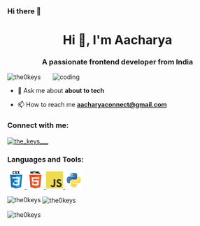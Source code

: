 ### Hi there 👋

<h1 align="center">Hi 👋, I'm Aacharya</h1>
<h3 align="center">A passionate frontend developer from India</h3>
<img align="right" alt="coding" width="400" src="https://miro.medium.com/max/1272/0*BLwJcjZxounn0T8D.gif">

<p align="left"> <img src="https://komarev.com/ghpvc/?username=the0keys&label=Profile%20views&color=0e75b6&style=flat" alt="the0keys" /> </p>

- 💬 Ask me about **about to tech**

- 📫 How to reach me **aacharyaconnect@gmail.com**

<h3 align="left">Connect with me:</h3>
<p align="left">
<a href="https://instagram.com/the_keys___" target="blank"><img align="center" src="https://raw.githubusercontent.com/rahuldkjain/github-profile-readme-generator/master/src/images/icons/Social/instagram.svg" alt="the_keys___" height="30" width="40" /></a>
</p>

<h3 align="left">Languages and Tools:</h3>
<p align="left"> <a href="https://www.w3schools.com/css/" target="_blank" rel="noreferrer"> <img src="https://raw.githubusercontent.com/devicons/devicon/master/icons/css3/css3-original-wordmark.svg" alt="css3" width="40" height="40"/> </a> <a href="https://www.w3.org/html/" target="_blank" rel="noreferrer"> <img src="https://raw.githubusercontent.com/devicons/devicon/master/icons/html5/html5-original-wordmark.svg" alt="html5" width="40" height="40"/> </a> <a href="https://developer.mozilla.org/en-US/docs/Web/JavaScript" target="_blank" rel="noreferrer"> <img src="https://raw.githubusercontent.com/devicons/devicon/master/icons/javascript/javascript-original.svg" alt="javascript" width="40" height="40"/> </a> <a href="https://www.python.org" target="_blank" rel="noreferrer"> <img src="https://raw.githubusercontent.com/devicons/devicon/master/icons/python/python-original.svg" alt="python" width="40" height="40"/> </a> </p>

<p><img align="left" src="https://github-readme-stats.vercel.app/api/top-langs?username=the0keys&show_icons=true&locale=en&layout=compact" alt="the0keys" /></p>

<p>&nbsp;<img align="center" src="https://github-readme-stats.vercel.app/api?username=the0keys&show_icons=true&locale=en" alt="the0keys" /></p>

<p><img align="center" src="https://github-readme-streak-stats.herokuapp.com/?user=the0keys&" alt="the0keys" /></p>
